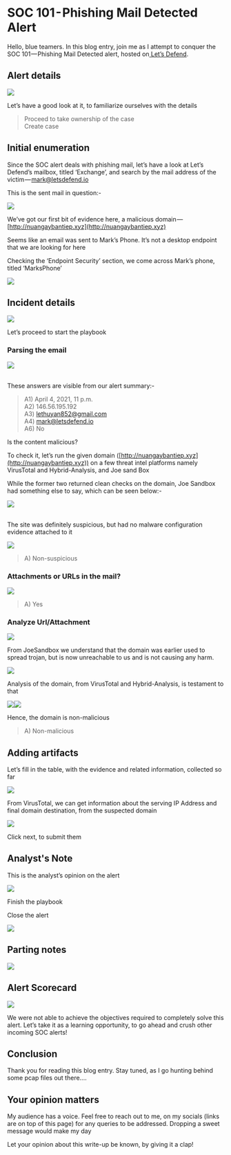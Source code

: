 # SOC 101 - Phishing Mail Detected Alert

Hello, blue teamers. In this blog entry, join me as I attempt to conquer the SOC 101 — Phishing Mail Detected alert, hosted on[ Let’s Defend](https://letsdefend.io).

## Alert details

&#x20;                                           ![](https://cdn-images-1.medium.com/max/1000/1\*KqlRkaOm5oVsrkOPFNE2Pw.png)

Let’s have a good look at it, to familiarize ourselves with the details

> Proceed to take ownership of the case\
> Create case

## Initial enumeration

Since the SOC alert deals with phishing mail, let’s have a look at Let’s Defend’s mailbox, titled ‘Exchange’, and search by the mail address of the victim — [mark@letsdefend.io](mailto:mark@letsdefend.io)

This is the sent mail in question:-

&#x20;                                               ![](https://cdn-images-1.medium.com/max/1000/1\*FuOAk\_aB85QiAfR05uVRQA.png)

We’ve got our first bit of evidence here, a malicious domain — [http://nuangaybantiep.xyz](http://nuangaybantiep.xyz)

Seems like an email was sent to Mark’s Phone. It’s not a desktop endpoint that we are looking for here

Checking the ‘Endpoint Security’ section, we come across Mark’s phone, titled ‘MarksPhone’&#x20;

&#x20;                                         ![](https://cdn-images-1.medium.com/max/1000/1\*mEKTfcSzI6vXh1RjJzrucQ.png)

## Incident details&#x20;

&#x20;                                                ![](https://cdn-images-1.medium.com/max/1000/1\*thV-8FOIpMRccpX7s6W8Ew.png)

Let’s proceed to start the playbook

### Parsing the email

&#x20;                                                 ![](https://cdn-images-1.medium.com/max/1000/1\*RrpxJe7xOaa0JU2\_4k8yfA.png)

\
These answers are visible from our alert summary:-

> A1) April 4, 2021, 11 p.m.\
> A2) 146.56.195.192\
> A3) [lethuyan852@gmail.com](mailto:lethuyan852@gmail.com)\
> A4) [mark@letsdefend.io](mailto:mark@letsdefend.io)\
> A6) No

Is the content malicious?

To check it, let’s run the given domain ([http://nuangaybantiep.xyz](http://nuangaybantiep.xyz)) on a few threat intel platforms namely VirusTotal and Hybrid-Analysis, and Joe sand Box

While the former two returned clean checks on the domain, Joe Sandbox had something else to say, which can be seen below:-

&#x20;                                            ![](https://cdn-images-1.medium.com/max/1000/1\*mnA07tmYEmUJnxhmxbeDjg.png)

\
The site was definitely suspicious, but had no malware configuration evidence attached to it&#x20;

&#x20;                                              ![](https://cdn-images-1.medium.com/max/1000/1\*33fs072\_3B76w8g7SIJ-Ng.png)

> A) Non-suspicious

### Attachments or URLs in the mail?

&#x20;                                                ![](https://cdn-images-1.medium.com/max/1000/1\*Vut6kvw370bCTqKc9g7F0g.png)

> A) Yes

### Analyze Url/Attachment

&#x20;                                                ![](https://cdn-images-1.medium.com/max/1000/1\*xjhkXiMQEx2kAgPI5UaahA.png)

From JoeSandbox we understand that the domain was earlier used to spread trojan, but is now unreachable to us and is not causing any harm.

&#x20;                                            ![](https://cdn-images-1.medium.com/max/1000/1\*i-WvTue4wCa\_AcDn-oKoOA.png)

Analysis of the domain, from VirusTotal and Hybrid-Analysis, is testament to that

![](https://cdn-images-1.medium.com/max/1500/1\*HfOuqTAagMuyaPsDcjDtmg.png)![](https://cdn-images-1.medium.com/max/250/1\*yM0kuoGA7vwaXBTf9yPUEA.png)

Hence, the domain is non-malicious

> A) Non-malicious

## Adding artifacts

Let’s fill in the table, with the evidence and related information, collected so far

&#x20;                                         ![](https://cdn-images-1.medium.com/max/1000/1\*nbjG2GephmMBwTrQvUiMSw.png)

From VirusTotal, we can get information about the serving IP Address and final domain destination, from the suspected domain

&#x20;                                             ![](https://cdn-images-1.medium.com/max/1000/1\*U4HaIgLxZrUGe3KsNZF3Iw.png)

Click next, to submit them

## Analyst's Note

This is the analyst’s opinion on the alert

&#x20;                                               ![](https://cdn-images-1.medium.com/max/1000/1\*uIiryO1dZQx1QbrR\_NdBgQ.png)

Finish the playbook

Close the alert

&#x20;                                              ![](https://cdn-images-1.medium.com/max/1000/1\*NYENEYtcUx-f52bnqCAzRw.png)

## Parting notes

&#x20;                                             ![](https://cdn-images-1.medium.com/max/1000/1\*EjSRnc1CqEUQY78EeAJt9g.png)

## Alert Scorecard

&#x20;                                            ![](https://cdn-images-1.medium.com/max/1000/1\*zaOyL6cM6BRJ8p6MB-tvCQ.png)

We were not able to achieve the objectives required to completely solve this alert. Let’s take it as a learning opportunity, to go ahead and crush other incoming SOC alerts!

## Conclusion

Thank you for reading this blog entry. Stay tuned, as I go hunting behind some pcap files out there....

## Your opinion matters

My audience has a voice. Feel free to reach out to me, on my socials (links are on top of this page) for any queries to be addressed. Dropping a sweet message would make my day

Let your opinion about this write-up be known, by giving it a clap!
